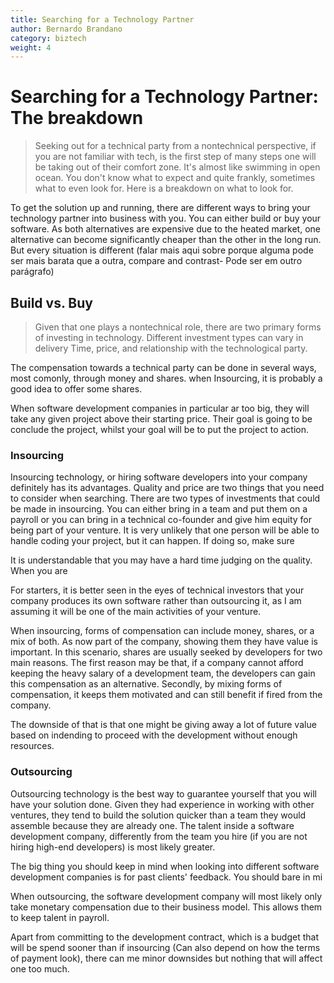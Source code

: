 ```yaml
---
title: Searching for a Technology Partner
author: Bernardo Brandano
category: biztech
weight: 4
---
```

# Searching for a Technology Partner: The breakdown
>Seeking out for a technical party from a nontechnical perspective, if you are not familiar with tech, is the first step of many steps one will be taking out of their comfort zone. It's almost like swimming in open ocean. You don't know what to expect and quite frankly, sometimes what to even look for. Here is a breakdown on what to look for.

To get the solution up and running, there are different ways to bring your technology partner into business with you. You can either build or buy your software. As both alternatives are expensive due to the heated market, one alternative can become significantly cheaper than the other in the long run. But every situation is different (falar mais aqui sobre porque alguma pode ser mais barata que a outra, compare and contrast- Pode ser em outro parágrafo)

## Build vs. Buy
>Given that one plays a nontechnical role, there are two primary forms of investing in technology. Different investment types can vary in delivery Time, price, and relationship with the technological party.

The compensation towards a technical party can be done in several ways, most comonly, through money and shares. when Insourcing, it is probably a good idea to offer some shares.

When software development companies in particular ar too big, they will take any given project above their starting price. Their goal is going to be conclude the project, whilst your goal will be to put the project to action.


### Insourcing
Insourcing technology, or hiring software developers into your company definitely has its advantages. Quality and price are two things that you need to consider when searching. There are two types of investments that could be made in insourcing. You can either bring in a team and put them on a payroll or you can bring in a technical co-founder and give him equity for being part of your venture. It is very unlikely that one person will be able to handle coding your project, but it can happen. If doing so, make sure

It is understandable that you may have a hard time judging on the quality. When you are

For starters, it is better seen in the eyes of technical investors that your company produces its own software rather than outsourcing it, as I am assuming it will be one of the main activities of your venture.

When insourcing, forms of compensation can include money, shares, or a mix of both. As now part of the company, showing them they have value is important. In this scenario, shares are usually seeked by developers for two main reasons. The first reason may be that, if a company cannot afford keeping the heavy salary of a development team, the developers can gain this compensation as an alternative. Secondly, by mixing forms of compensation, it keeps them motivated and can still benefit if fired from the company.

The downside of that is that one might be giving away a lot of future value based on indending to proceed with the development without enough resources. 

  

### Outsourcing
Outsourcing technology is the best way to guarantee yourself that you will have your solution done. Given they had experience in working with other ventures, they tend to build the solution quicker than a team they would assemble because they are already one. The talent inside a software development company, differently from the team you hire (if you are not hiring high-end developers) is most likely greater.

The big thing you should keep in mind when looking into different software development companies is for past clients' feedback. You should bare in mi

When outsourcing, the software development company will most likely only take monetary compensation due to their business model. This allows them to keep talent in payroll.

Apart from committing to the development contract, which is a budget that will be spend sooner than if insourcing (Can also depend on how the terms of payment look), there can me minor downsides but nothing that will affect one too much.